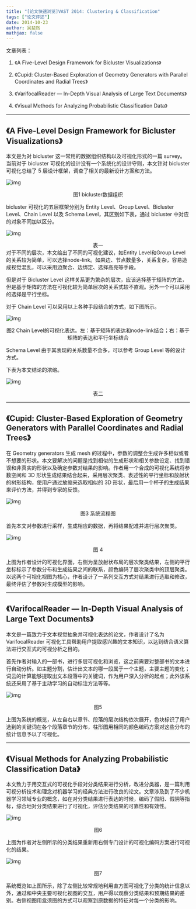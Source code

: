 ```yaml
---
title: "[论文快速浏览]VAST 2014: Clustering & Classification"
tags: ["论文评述"]
date: 2014-10-23
author: 吴斐然
mathjax: false
---
```


文章列表：

1. 《A Five-Level Design Framework for Bicluster Visualizations》

2. 《Cupid: Cluster-Based Exploration of Geometry Generators with Parallel Coordinates and Radial Trees》

3. 《VarifocalReader — In-Depth Visual Analysis of Large Text Documents》

4. 《Visual Methods for Analyzing Probabilistic Classification Data》

---

## 《A Five-Level Design Framework for Bicluster Visualizations》

本文是为对 bicluster 这一常用的数据组织结构以及可视化形式的一篇 survey。当前对于 bicluster 可视化的设计没有一个系统化的设计守则，本文针对 bicluster 可视化总结了 5 层设计框架，调查了相关的最新设计方案和方法。

![img](http://www.cad.zju.edu.cn/home/vagblog/wp-content/uploads/2014/10/tu1.jpg)

<center>图1 bicluster数据组织</center>

bicluster 可视化的五层框架分别为 Entity Level、Group Level、Bicluster Level、Chain Level 以及 Schema Level，其区别如下表，通过 bicluster 中对应的对象不同加以区分。

![img](http://www.cad.zju.edu.cn/home/vagblog/wp-content/uploads/2014/10/biao1.jpg)

<center>表一</center>
对于不同的层次，本文给出了不同的可视化建议，如Entity Level和Group Level的关系较为简单，可以选择node-link。如果边、节点数量多，关系复杂，容易造成视觉混乱，可以采用边聚合、边绑定、选择高亮等手段。

但是对于 Bicluster Level 这样关系更为繁杂的层次，应该选择基于矩阵的方法，但是基于矩阵的方法在可视化较为简单层次的关系式较不直观。另外一个可以采用的选择是平行坐标。

对于 Chain Level 可以采用以上各种手段结合的方式，如下图所示。

![img](http://www.cad.zju.edu.cn/home/vagblog/wp-content/uploads/2014/10/tu2.jpg)

<center>图2 Chain Level的可视化表达。左：基于矩阵的表达和node-link结合；右：基于矩阵的表达和平行坐标结合</center>

Schema Level 由于其表现的关系数量不会多，可以参考 Group Level 等的设计方式。

下表为本文结论的浓缩。

![img](http://www.cad.zju.edu.cn/home/vagblog/wp-content/uploads/2014/10/biao2.jpg)

<center>表二</center>

---

## 《Cupid: Cluster-Based Exploration of Geometry Generators with Parallel Coordinates and Radial Trees》

在 Geometry generators 生成 mesh 的过程中，参数的调整会生成许多相似或者不想要的形状。本文要解决的问题是找到相似的生成形状和相关参数设定、找到错误和非真实的形状以及确定参数对结果的影响。作者用一个合成的可视化系统将参数空间和 3D 形状生成结果结合起来，采用层次聚类、表述性的平行坐标和放射状的树形结构，使用户通过放缩来选取相似的 3D 形状，最后用一个杯子的生成结果来评价方法，并得到专家的反馈。

![img](http://www.cad.zju.edu.cn/home/vagblog/wp-content/uploads/2014/10/tu3.jpg)

<center>图3 系统流程图</center>

首先本文对参数进行采样，生成相应的数据，再将结果配准并进行层次聚类。

![img](http://www.cad.zju.edu.cn/home/vagblog/wp-content/uploads/2014/10/tu4.jpg)

<center>图 4</center>

上图为作者设计的可视化界面，右侧为呈放射状布局的层次聚类结果，左侧的平行坐标标示了参数分布和生成结果之间的联系，颜色编码了层次聚类中的顶层聚类。以这两个可视化视图为核心，作者设计了一系列交互方式对结果进行选取和修改，最终评估了参数对生成模型的影响。

---

## 《VarifocalReader — In-Depth Visual Analysis of Large Text Documents》

本文是一篇致力于文本视觉抽象并可视化表达的论文，作者设计了名为 VarifocalReader 可视化工具帮助用户提取感兴趣的文本知识，以达到结合语义算法进行交互式的可视分析之目的。

首先作者对输入的一部书，进行多层可视化和浏览，这之前需要对整部书的文本进行自动分析。如主题分割，估计出文本的哪一段属于一个主题，主要主题的变化；词云的计算能够提取出文本段落中的关键词，作为用户深入分析的起点；此外该系统还采用了基于主动学习的自动标注方法等等。

![img](http://www.cad.zju.edu.cn/home/vagblog/wp-content/uploads/2014/10/tu5.jpg)

<center>图5</center>

上图为系统的概览，从左自右以章节、段落的层次结构依次展开，色块标识了用户选到的关键词在各个段落章节的分布，柱形图用相同的颜色编码方案对这些分布的统计信息予以了可视化。

---

## 《Visual Methods for Analyzing Probabilistic Classification Data》

本文致力于用交互式的可视化手段对分类结果进行分析，改进分类器，是一篇利用可视分析技术和理念对机器学习的经典方法进行改良的论文。文章涉及到了不少机器学习领域专业的概念，如在对分类结果进行表达的时候，编码了假阳、假阴等指标，综合地对分类结果进行了可视化，评估分类结果的可靠性和有效性。

![img](http://www.cad.zju.edu.cn/home/vagblog/wp-content/uploads/2014/10/tu6.jpg)

<center>图6</center>

上图为作者对左侧所示的分类结果重新用右侧专门设计的可视化编码方案进行可视化的结果。

![img](http://www.cad.zju.edu.cn/home/vagblog/wp-content/uploads/2014/10/tu7.jpg)

<center>图7</center>

系统概览如上图所示，除了左侧比较常规地利用直方图可视化了分类的统计信息以外，通过和中央主要可视化视图的交互，用户得以观察分类结果和预期结果的差别。右侧视图用盒须图的方式可以观察到原数据的特征对每一个分类的影响。
